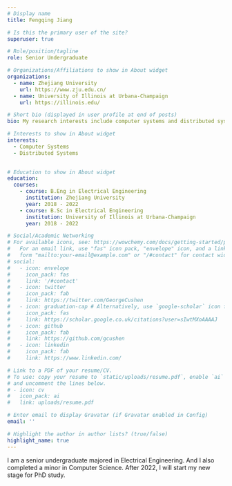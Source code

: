 ```yaml
---
# Display name
title: Fengqing Jiang

# Is this the primary user of the site?
superuser: true

# Role/position/tagline
role: Senior Undergraduate 

# Organizations/Affiliations to show in About widget
organizations:
  - name: Zhejiang University
    url: https://www.zju.edu.cn/
  - name: University of Illinois at Urbana-Champaign 
    url: https://illinois.edu/

# Short bio (displayed in user profile at end of posts)
bio: My research interests include computer systems and distributed systems

# Interests to show in About widget
interests:
  - Computer Systems
  - Distributed Systems
  

# Education to show in About widget
education:
  courses:
    - course: B.Eng in Electrical Engineering
      institution: Zhejiang University
      year: 2018 - 2022
    - course: B.Sc in Electrical Engineering
      institution: University of Illinois at Urbana-Champaign 
      year: 2018 - 2022

# Social/Academic Networking
# For available icons, see: https://wowchemy.com/docs/getting-started/page-builder/#icons
#   For an email link, use "fas" icon pack, "envelope" icon, and a link in the
#   form "mailto:your-email@example.com" or "/#contact" for contact widget.
# social:
#   - icon: envelope
#     icon_pack: fas
#     link: '/#contact'
#   - icon: twitter
#     icon_pack: fab
#     link: https://twitter.com/GeorgeCushen
#   - icon: graduation-cap # Alternatively, use `google-scholar` icon from `ai` icon pack
#     icon_pack: fas
#     link: https://scholar.google.co.uk/citations?user=sIwtMXoAAAAJ
#   - icon: github
#     icon_pack: fab
#     link: https://github.com/gcushen
#   - icon: linkedin
#     icon_pack: fab
#     link: https://www.linkedin.com/

# Link to a PDF of your resume/CV.
# To use: copy your resume to `static/uploads/resume.pdf`, enable `ai` icons in `params.toml`,
# and uncomment the lines below.
# - icon: cv
#   icon_pack: ai
#   link: uploads/resume.pdf

# Enter email to display Gravatar (if Gravatar enabled in Config)
email: ''

# Highlight the author in author lists? (true/false)
highlight_name: true
---
```


I am a senior undergraduate majored in Electrical Engineering. And I also completed a minor in Computer Science. After 2022, I will start my new stage for PhD study.

<!-- {{< icon name="download" pack="fas" >}} Download my {{< staticref "uploads/demo_resume.pdf" "newtab" >}}resumé{{< /staticref >}}. -->

